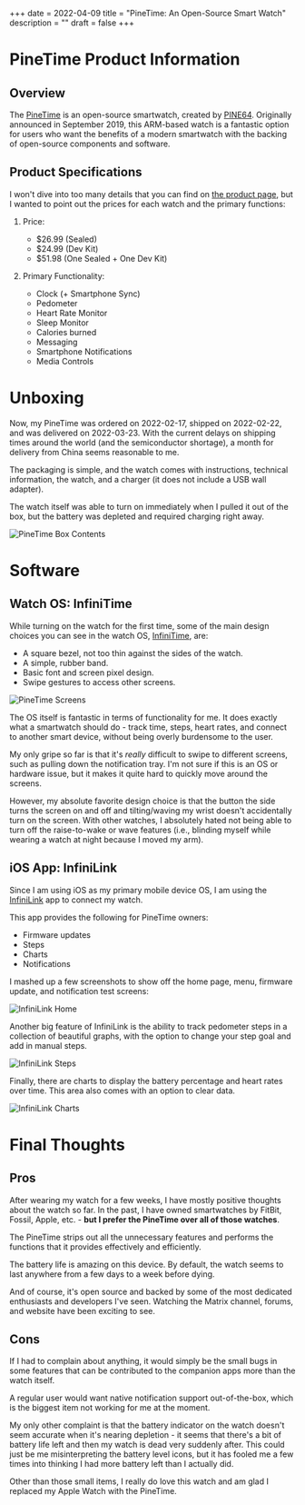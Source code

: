 +++
date = 2022-04-09
title = "PineTime: An Open-Source Smart Watch"
description = ""
draft = false
+++

# PineTime Product Information

## Overview

The [PineTime](https://www.pine64.org/pinetime/) is an open-source smartwatch,
created by [PINE64](https://www.pine64.org). Originally announced in September
2019, this ARM-based watch is a fantastic option for users who want the benefits
of a modern smartwatch with the backing of open-source components and software.

## Product Specifications

I won't dive into too many details that you can find on [the product
page](https://www.pine64.org/pinetime/), but I wanted to point out the prices
for each watch and the primary functions:

1.  Price:

    -   $26.99 (Sealed)
    -   $24.99 (Dev Kit)
    -   $51.98 (One Sealed + One Dev Kit)

2.  Primary Functionality:

    -   Clock (+ Smartphone Sync)
    -   Pedometer
    -   Heart Rate Monitor
    -   Sleep Monitor
    -   Calories burned
    -   Messaging
    -   Smartphone Notifications
    -   Media Controls

# Unboxing

Now, my PineTime was ordered on 2022-02-17, shipped on 2022-02-22, and was
delivered on 2022-03-23. With the current delays on shipping times around the
world (and the semiconductor shortage), a month for delivery from China seems
reasonable to me.

The packaging is simple, and the watch comes with instructions, technical
information, the watch, and a charger (it does not include a USB wall adapter).

The watch itself was able to turn on immediately when I pulled it out of the
box, but the battery was depleted and required charging right away.

![PineTime Box
Contents](https://img.cleberg.net/blog/20220409-pinetime-smart-watch/pinetime_box_contents.png)

# Software

## Watch OS: InfiniTime

While turning on the watch for the first time, some of the main design choices
you can see in the watch OS,
[InfiniTime](https://wiki.pine64.org/wiki/InfiniTime), are:

-   A square bezel, not too thin against the sides of the watch.
-   A simple, rubber band.
-   Basic font and screen pixel design.
-   Swipe gestures to access other screens.

![PineTime
Screens](https://img.cleberg.net/blog/20220409-pinetime-smart-watch/pinetime.png)

The OS itself is fantastic in terms of functionality for me. It does exactly
what a smartwatch should do - track time, steps, heart rates, and connect to
another smart device, without being overly burdensome to the user.

My only gripe so far is that it's _really_ difficult to swipe to different
screens, such as pulling down the notification tray. I'm not sure if this is an
OS or hardware issue, but it makes it quite hard to quickly move around the
screens.

However, my absolute favorite design choice is that the button the side turns
the screen on and off and tilting/waving my wrist doesn't accidentally turn on
the screen. With other watches, I absolutely hated not being able to turn off
the raise-to-wake or wave features (i.e., blinding myself while wearing a watch
at night because I moved my arm).

## iOS App: InfiniLink

Since I am using iOS as my primary mobile device OS, I am using the
[InfiniLink](https://github.com/xan-m/InfiniLink) app to connect my watch.

This app provides the following for PineTime owners:

-   Firmware updates
-   Steps
-   Charts
-   Notifications

I mashed up a few screenshots to show off the home page, menu, firmware update,
and notification test screens:

![InfiniLink
Home](https://img.cleberg.net/blog/20220409-pinetime-smart-watch/infinilink_home.png)

Another big feature of InfiniLink is the ability to track pedometer steps in a
collection of beautiful graphs, with the option to change your step goal and add
in manual steps.

![InfiniLink
Steps](https://img.cleberg.net/blog/20220409-pinetime-smart-watch/infinilink_steps.png)

Finally, there are charts to display the battery percentage and heart rates over
time. This area also comes with an option to clear data.

![InfiniLink
Charts](https://img.cleberg.net/blog/20220409-pinetime-smart-watch/infinilink_charts.png)

# Final Thoughts

## Pros

After wearing my watch for a few weeks, I have mostly positive thoughts about
the watch so far. In the past, I have owned smartwatches by FitBit, Fossil,
Apple, etc. - **but I prefer the PineTime over all of those watches**.

The PineTime strips out all the unnecessary features and performs the functions
that it provides effectively and efficiently.

The battery life is amazing on this device. By default, the watch seems to last
anywhere from a few days to a week before dying.

And of course, it's open source and backed by some of the most dedicated
enthusiasts and developers I've seen. Watching the Matrix channel, forums, and
website have been exciting to see.

## Cons

If I had to complain about anything, it would simply be the small bugs in some
features that can be contributed to the companion apps more than the watch
itself.

A regular user would want native notification support out-of-the-box, which is
the biggest item not working for me at the moment.

My only other complaint is that the battery indicator on the watch doesn't seem
accurate when it's nearing depletion - it seems that there's a bit of battery
life left and then my watch is dead very suddenly after. This could just be me
misinterpreting the battery level icons, but it has fooled me a few times into
thinking I had more battery left than I actually did.

Other than those small items, I really do love this watch and am glad I replaced
my Apple Watch with the PineTime.
